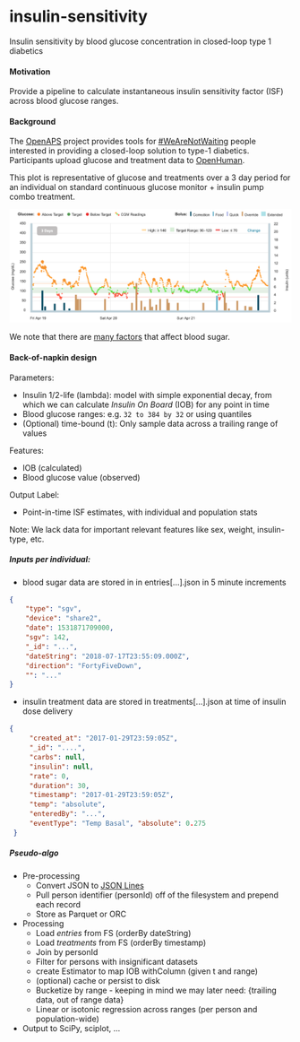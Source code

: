 # insulin-sensitivity
Insulin sensitivity by blood glucose concentration in closed-loop type 1 diabetics

#### Motivation

Provide a pipeline to calculate instantaneous insulin sensitivity factor (ISF) across blood glucose ranges. 

#### Background

The [OpenAPS](https://openaps.org/) project provides tools for [\#WeAreNotWaiting](https://twitter.com/search?q=%23wearenotwaiting) people interested in providing a closed-loop solution to type-1 diabetics. Participants upload glucose and treatment data to [OpenHuman](https://github.com/danamlewis/OpenHumansDataTools).

This plot is representative of glucose and treatments over a 3 day period for an individual on standard continuous glucose monitor + insulin pump combo treatment.

![Plot 1](img/plot.png)

We note that there are [many factors](https://diatribe.org/42factors) that affect blood sugar.

#### Back-of-napkin design

Parameters: 

- Insulin 1/2-life (lambda): model with simple exponential decay, from which we can calculate *Insulin On Board* (IOB) for any point in time
- Blood glucose ranges: e.g. `32 to 384 by 32` or using quantiles 
- (Optional) time-bound (t): Only sample data across a trailing range of values
 
Features:

- IOB (calculated)
- Blood glucose value (observed)
 
Output Label:

- Point-in-time ISF estimates, with individual and population stats
 
Note: We lack data for important relevant features like sex, weight, insulin-type, etc. 

##### Inputs per individual: 

+ blood sugar data are stored in in entries\[...\].json in 5 minute increments

```json
{
    "type": "sgv", 
    "device": "share2", 
    "date": 1531871709000, 
    "sgv": 142, 
    "_id": "...", 
    "dateString": "2018-07-17T23:55:09.000Z", 
    "direction": "FortyFiveDown", 
    "": "..."       
}
```

+ insulin treatment data are stored in treatments\[...\].json at time of insulin dose delivery

```json
{
     "created_at": "2017-01-29T23:59:05Z", 
     "_id": "....", 
     "carbs": null, 
     "insulin": null, 
     "rate": 0, 
     "duration": 30, 
     "timestamp": "2017-01-29T23:59:05Z", 
     "temp": "absolute", 
     "enteredBy": "...", 
     "eventType": "Temp Basal", "absolute": 0.275
 }
```

##### Pseudo-algo

- Pre-processing
  - Convert JSON to [JSON Lines](http://jsonlines.org/)
  - Pull person identifier (personId) off of the filesystem and prepend each record
  - Store as Parquet or ORC
- Processing
  - Load *entries* from FS (orderBy dateString)
  - Load *treatments* from FS (orderBy timestamp)
  - Join by personId
  - Filter for persons with insignificant datasets
  - create Estimator to map IOB withColumn (given t and range)
  - (optional) cache or persist to disk
  - Bucketize by range - keeping in mind we may later need: {trailing data, out of range data}
  - Linear or isotonic regression across ranges (per person and population-wide)
- Output to SciPy, sciplot, ...
 